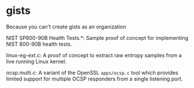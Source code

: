 # gists
Because you can't create gists as an organization

NIST SP800-90B Health Tests.\*: Sample proof of concept for implementing NIST 800-90B health tests.

linux-eg-ext.c: A proof of concept to extract raw entropy samples from a live running Linux kernel.

ocsp.multi.c: A variant of the OpenSSL `apps/ocsp.c` tool which provides limited support for multiple OCSP responders from a single listening port.
